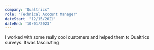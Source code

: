 ```yaml
---
company: "Qualtrics"
role: "Technical Account Manager"
dateStart: "12/15/2021"
dateEnd: "10/01/2023"
---
```


I worked with some really cool customers and helped them to Qualtrics surveys. It was fascinating 